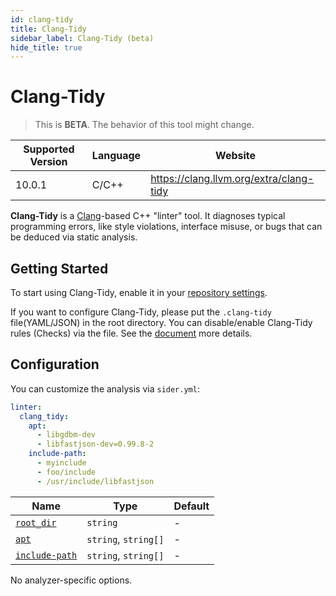 ```yaml
---
id: clang-tidy
title: Clang-Tidy
sidebar_label: Clang-Tidy (beta)
hide_title: true
---
```


# Clang-Tidy

> This is **BETA**. The behavior of this tool might change.

| Supported Version | Language | Website                                 |
| ----------------- | -------- | --------------------------------------- |
| 10.0.1            | C/C++    | https://clang.llvm.org/extra/clang-tidy |

**Clang-Tidy** is a [Clang](https://clang.llvm.org/)-based C++ "linter" tool. It diagnoses typical programming errors, like style violations, interface misuse, or bugs that can be deduced via static analysis.

## Getting Started

To start using Clang-Tidy, enable it in your [repository settings](../../getting-started/repository-settings.md).

If you want to configure Clang-Tidy, please put the `.clang-tidy` file(YAML/JSON) in the root directory. You can disable/enable Clang-Tidy rules (Checks) via the file. See the [document](https://clang.llvm.org/extra/clang-tidy/) more details.

## Configuration

You can customize the analysis via `sider.yml`:

```yaml
linter:
  clang_tidy:
    apt:
      - libgdbm-dev
      - libfastjson-dev=0.99.8-2
    include-path:
      - myinclude
      - foo/include
      - /usr/include/libfastjson
```

| Name                                                                                          | Type                 | Default |
| --------------------------------------------------------------------------------------------- | -------------------- | ------- |
| [`root_dir`](../../getting-started/custom-configuration.md#linteranalyzer_idroot_dir)         | `string`             | -       |
| [`apt`](../../getting-started/custom-configuration.md#linteranalyzer_idapt)                   | `string`, `string[]` | -       |
| [`include-path`](../../getting-started/custom-configuration.md#linteranalyzer_idinclude-path) | `string`, `string[]` | -       |

No analyzer-specific options.
